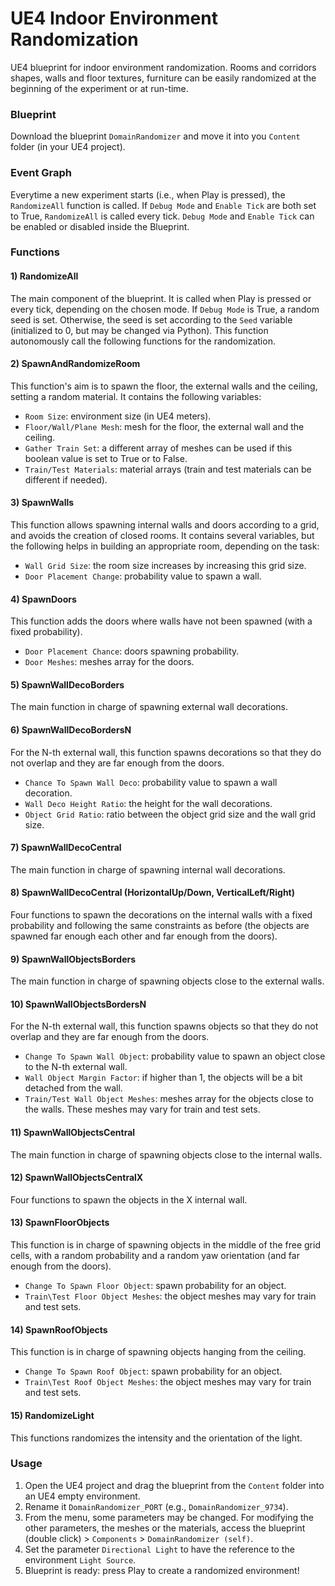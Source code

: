 # UE4 Indoor Environment Randomization
UE4 blueprint for indoor environment randomization. Rooms and corridors shapes, walls and floor textures, furniture can be easily randomized at the beginning of the experiment or at run-time.

### Blueprint
Download the blueprint `DomainRandomizer` and move it into you `Content` folder (in your UE4 project).

### Event Graph
Everytime a new experiment starts (i.e., when Play is pressed), the `RandomizeAll` function is called. If `Debug Mode` and `Enable Tick` are both set to True, `RandomizeAll` is called every tick. `Debug Mode` and `Enable Tick` can be enabled or disabled inside the Blueprint.

### Functions
#### 1) RandomizeAll
The main component of the blueprint. It is called when Play is pressed or every tick, depending on the chosen mode. If `Debug Mode` is True, a random seed is set. Otherwise, the seed is set according to the `Seed` variable (initialized to 0, but may be changed via Python). This function autonomously call the following functions for the randomization.

#### 2) SpawnAndRandomizeRoom
This function's aim is to spawn the floor, the external walls and the ceiling, setting a random material. It contains the following variables:
- `Room Size`: environment size (in UE4 meters).
- `Floor/Wall/Plane Mesh`: mesh for the floor, the external wall and the ceiling.
- `Gather Train Set`: a different array of meshes can be used if this boolean value is set to True or to False.
- `Train/Test Materials`: material arrays (train and test materials can be different if needed).

#### 3) SpawnWalls
This function allows spawning internal walls and doors according to a grid, and avoids the creation of closed rooms. It contains several variables, but the following helps in building an appropriate room, depending on the task:
- `Wall Grid Size`: the room size increases by increasing this grid size.
- `Door Placement Change`: probability value to spawn a wall.

#### 4) SpawnDoors
This function adds the doors where walls have not been spawned (with a fixed probability). 
- `Door Placement Chance`: doors spawning probability.
- `Door Meshes`: meshes array for the doors.

#### 5) SpawnWallDecoBorders
The main function in charge of spawning external wall decorations.

#### 6) SpawnWallDecoBordersN
For the N-th external wall, this function spawns decorations so that they do not overlap and they are far enough from the doors.
- `Chance To Spawn Wall Deco`: probability value to spawn a wall decoration.
- `Wall Deco Height Ratio`: the height for the wall decorations.
- `Object Grid Ratio`: ratio between the object grid size and the wall grid size.

#### 7) SpawnWallDecoCentral
The main function in charge of spawning internal wall decorations.

#### 8) SpawnWallDecoCentral (HorizontalUp/Down, VerticalLeft/Right)
Four functions to spawn the decorations on the internal walls with a fixed probability and following the same constraints as before (the objects are spawned far enough each other and far enough from the doors).

#### 9) SpawnWallObjectsBorders
The main function in charge of spawning objects close to the external walls.

#### 10) SpawnWallObjectsBordersN
For the N-th external wall, this function spawns objects so that they do not overlap and they are far enough from the doors.
- `Change To Spawn Wall Object`: probability value to spawn an object close to the N-th external wall.
- `Wall Object Margin Factor`: if higher than 1, the objects will be a bit detached from the wall.
- `Train/Test Wall Object Meshes`: meshes array for the objects close to the walls. These meshes may vary for train and test sets.

#### 11) SpawnWallObjectsCentral
The main function in charge of spawning objects close to the internal walls.

#### 12) SpawnWallObjectsCentralX
Four functions to spawn the objects in the X internal wall.

#### 13) SpawnFloorObjects
This function is in charge of spawning objects in the middle of the free grid cells, with a random probability and a random yaw orientation (and far enough from the doors).
- `Change To Spawn Floor Object`: spawn probability for an object.
- `Train\Test Floor Object Meshes`: the object meshes may vary for train and test sets.

#### 14) SpawnRoofObjects
This function is in charge of spawning objects hanging from the ceiling.
- `Change To Spawn Roof Object`: spawn probability for an object.
- `Train\Test Roof Object Meshes`: the object meshes may vary for train and test sets.

#### 15) RandomizeLight
This functions randomizes the intensity and the orientation of the light.

### Usage
1) Open the UE4 project and drag the blueprint from the `Content` folder into an UE4 empty environment. 
2) Rename it `DomainRandomizer_PORT` (e.g., `DomainRandomizer_9734`).
3) From the menu, some parameters may be changed. For modifying the other parameters, the meshes or the materials, access the blueprint (double click) > `Components` > `DomainRandomizer (self)`.
4) Set the parameter `Directional Light` to have the reference to the environment `Light Source`.
5) Blueprint is ready: press Play to create a randomized environment!
